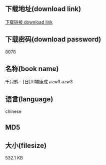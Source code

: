 ## 下载地址(download link)
[下载链接 download link](https://tutu365.netlify.app/?s=%E5%8D%83%E5%8F%AA%E9%B9%A4+-+%5B%E6%97%A5%5D%E5%B7%9D%E7%AB%AF%E5%BA%B7%E6%88%90.azw3)

## 下载密码(download password)
8078

## 名称(book name)
千只鹤 - [日]川端康成.azw3.azw3

## 语言(language)
chinese

## MD5


## 大小(filesize)
532.1 KB
